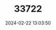 ---
title: "33722"
category: "Prunus polystachya"
draft: false
date: 2024-02-22 13:03:50
languages:
  English: ["Bat Laurel"]
---